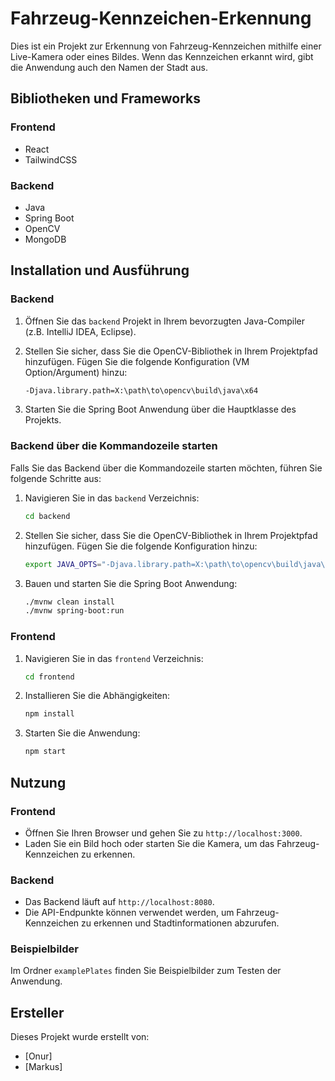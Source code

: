 # Fahrzeug-Kennzeichen-Erkennung

Dies ist ein Projekt zur Erkennung von Fahrzeug-Kennzeichen mithilfe einer Live-Kamera oder eines Bildes. Wenn das Kennzeichen erkannt wird, gibt die Anwendung auch den Namen der Stadt aus.

## Bibliotheken und Frameworks

### Frontend

- React
- TailwindCSS

### Backend

- Java
- Spring Boot
- OpenCV
- MongoDB

## Installation und Ausführung

### Backend

1. Öffnen Sie das `backend` Projekt in Ihrem bevorzugten Java-Compiler (z.B. IntelliJ IDEA, Eclipse).

2. Stellen Sie sicher, dass Sie die OpenCV-Bibliothek in Ihrem Projektpfad hinzufügen. Fügen Sie die folgende Konfiguration (VM Option/Argument) hinzu:
    ```sh
    -Djava.library.path=X:\path\to\opencv\build\java\x64
    ```

4. Starten Sie die Spring Boot Anwendung über die Hauptklasse des Projekts.

### Backend über die Kommandozeile starten

Falls Sie das Backend über die Kommandozeile starten möchten, führen Sie folgende Schritte aus:

1. Navigieren Sie in das `backend` Verzeichnis:
    ```sh
    cd backend
    ```

2. Stellen Sie sicher, dass Sie die OpenCV-Bibliothek in Ihrem Projektpfad hinzufügen. Fügen Sie die folgende Konfiguration hinzu:
    ```sh
    export JAVA_OPTS="-Djava.library.path=X:\path\to\opencv\build\java\x64"
    ```

3. Bauen und starten Sie die Spring Boot Anwendung:
    ```sh
    ./mvnw clean install
    ./mvnw spring-boot:run
    ```

### Frontend

1. Navigieren Sie in das `frontend` Verzeichnis:
    ```sh
    cd frontend
    ```

2. Installieren Sie die Abhängigkeiten:
    ```sh
    npm install
    ```

3. Starten Sie die Anwendung:
    ```sh
    npm start
    ```

## Nutzung

### Frontend

- Öffnen Sie Ihren Browser und gehen Sie zu `http://localhost:3000`.
- Laden Sie ein Bild hoch oder starten Sie die Kamera, um das Fahrzeug-Kennzeichen zu erkennen.

### Backend

- Das Backend läuft auf `http://localhost:8080`.
- Die API-Endpunkte können verwendet werden, um Fahrzeug-Kennzeichen zu erkennen und Stadtinformationen abzurufen.

### Beispielbilder

Im Ordner `examplePlates` finden Sie Beispielbilder zum Testen der Anwendung.

## Ersteller

Dieses Projekt wurde erstellt von:
- [Onur]
- [Markus]

